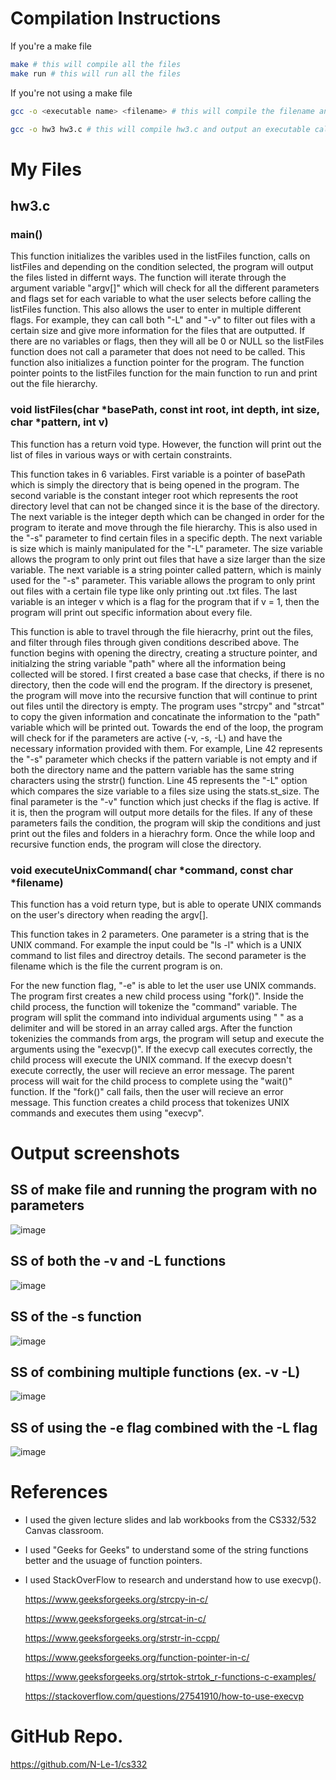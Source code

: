 <!--
NOTES:
This README is an example README for CS332/532 labs. This is a purely minimal example. It's written to emulate pure english representations of a set of documentation. As you start to write more "real world" documentation you will encounter certain standards and manners of writing that this README prepares you for
-->

# Compilation Instructions

If you're a make file
```bash
make # this will compile all the files
make run # this will run all the files
```

If you're not using a make file
```bash
gcc -o <executable name> <filename> # this will compile the filename and return an executable with the executable name

gcc -o hw3 hw3.c # this will compile hw3.c and output an executable called hw3
```

# My Files
## hw3.c

### main()

This function initializes the varibles used in the listFiles function, calls on listFiles and depending on the condition selected, the program will output the files listed in differnt ways. The function will iterate through the argument variable "argv[]" which will check for all the different parameters and flags set for each variable to what the user selects before calling the listFiles function. This also allows the user to enter in multiple different flags. For example, they can call both "-L" and "-v" to filter out files with a certain size and give more information for the files that are outputted. If there are no variables or flags, then they will all be 0 or NULL so the listFiles function does not call a parameter that does not need to be called. This function also initializes a function pointer for the program. The function pointer points to the listFiles function for the main function to run and print out the file hierarchy.

### void listFiles(char *basePath, const int root, int depth, int size, char *pattern, int v)
This function has a return void type. However, the function will print out the list of files in various ways or with certain constraints.

This function takes in 6 variables. First variable is a pointer of basePath which is simply the directory that is being opened in the program. The second variable is the constant integer root which represents the root directory level that can not be changed since it is the base of the directory. The next variable is the integer depth which can be changed in order for the program to iterate and move through the file hierarchy. This is also used in the "-s" parameter to find certain files in a specific depth. The next variable is size which is mainly manipulated for the "-L" parameter. The size variable allows the program to only print out files that have a size larger than the size variable. The next variable is a string pointer called pattern, which is mainly used for the "-s" parameter. This variable allows the program to only print out files with a certain file type like only printing out .txt files. The last variable is an integer v which is a flag for the program that if v = 1, then the program will print out specific information about every file.

This function is able to travel through the file hieracrhy, print out the files, and filter through files through given conditions described above. The function begins with opening the directry, creating a structure pointer, and initialzing the string variable "path" where all the information being collected will be stored. I first created a base case that checks, if there is no directory, then the code will end the program. If the directory is presenet, the program will move into the recursive function that will continue to print out files until the directory is empty. The program uses "strcpy" and "strcat" to copy the given information and concatinate the information to the "path" variable which will be printed out. Towards the end of the loop, the program will check for if the parameters are active (-v, -s, -L) and have the necessary information provided with them. For example, Line 42 represents the "-s" parameter which checks if the pattern variable is not empty and if both the directory name and the pattern variable has the same string characters using the strstr() function. Line 45 represents the "-L" option which compares the size variable to a files size using the stats.st_size. The final parameter is the "-v" function which just checks if the flag is active. If it is, then the program will output more details for the files. If any of these parameters fails the condition, the program will skip the conditions and just print out the files and folders in a hierachry form. Once the while loop and recursive function ends, the program will close the directory. 

### void executeUnixCommand( char *command, const char *filename)
This function has a void return type, but is able to operate UNIX commands on the user's directory when reading the argv[].

This function takes in 2 parameters. One parameter is a string that is the UNIX command. For example the input could be "ls -l" which is a UNIX command to list files and directroy details. The second parameter is the filename which is the file the current program is on. 

For the new function flag, "-e" is able to let the user use UNIX commands. The program first creates a new child process using "fork()". Inside the child process, the function will tokenize the "command" variable. The program will split the command into individual arguments using " " as a delimiter and will be stored in an array called args. After the function tokenizies the commands from args, the program will setup and execute the arguments using the "execvp()". If the execvp call executes correctly, the child process will execute the UNIX command. If the execvp doesn't execute correctly, the user will recieve an error message. The parent process will wait for the child process to complete using the "wait()" function. If the "fork()" call fails, then the user will recieve an error message. This function creates a child process that tokenizes UNIX commands and executes them using "execvp". 

# Output screenshots
## SS of make file and running the program with no parameters
![image](https://github.com/N-Le-1/cs332/assets/156348689/07aff81b-99ba-4763-8bfa-3b4282c807c7)
## SS of both the -v and -L functions
![image](https://github.com/N-Le-1/cs332/assets/156348689/82a6e017-db78-4e50-b30a-6d072197628d)
## SS of the -s function
![image](https://github.com/N-Le-1/cs332/assets/156348689/167fee77-3cf1-42fe-81f1-8964c82a416f)
## SS of combining multiple functions (ex. -v -L)
![image](https://github.com/N-Le-1/cs332/assets/156348689/5fe63aa7-29fe-45a6-ab06-eac518ab5d08)
## SS of using the -e flag combined with the -L flag
![image](https://github.com/N-Le-1/cs332/assets/156348689/06cd544f-19d6-4763-928b-e446ccf315bd)



# References

- I used the given lecture slides and lab workbooks from the CS332/532 Canvas classroom.
- I used "Geeks for Geeks" to understand some of the string functions better and the usuage of function pointers.
- I used StackOverFlow to research and understand how to use execvp().
  
    https://www.geeksforgeeks.org/strcpy-in-c/
  
    https://www.geeksforgeeks.org/strcat-in-c/
  
    https://www.geeksforgeeks.org/strstr-in-ccpp/

    https://www.geeksforgeeks.org/function-pointer-in-c/

    https://www.geeksforgeeks.org/strtok-strtok_r-functions-c-examples/

    https://stackoverflow.com/questions/27541910/how-to-use-execvp
  

# GitHub Repo.
https://github.com/N-Le-1/cs332

